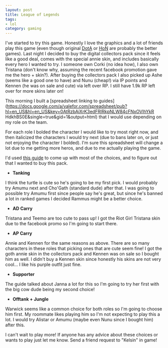 ```yaml
---
layout: post
title: League of Legends
tags:
- lol
category: gaming
---
```


I've started to try this game. Honestly I love the graphics and a lot of friends
play this game (even though original [DotA](http://www.playdota.com/) or
[HoN](http://www.heroesofnewerth.com) are probably the better games).  Last
night I decided to buy the digital collectors pack since it feels like a good
deal, comes with the special annie skin, and includes basically every hero I
wanted to try. I someone own Corki (no idea how), I also own Tristana (don't
know why, assuming the recent facebook promotion gave me the hero +
skin?). After buying the collectors pack I also picked up Ashe (seems like a
good one to have) and Nunu (cheap!)  via IP points and Kennen (he was on sale
and cute) via left over RP. I still have 1.9k RP left over for more skins later
on!

This morning I built a
[spreadsheet linking to guides](https://docs.google.com/a/valefor.com/spreadsheet/pub?hl=en_US&hl=en_US&key=0AtRzbAiXrK3edFRIRkpNLW84cFNxOVlhYkR
HdkhBS0E&single=true&gid=1&output=html) that I would use depending on my role on
the team.

For each role I bolded the character I would like to try most right now, and
then italicized the characters I would try next (due to bans later on, or just
not enjoying the character I bolded). I'm sure this spreadsheet will change a
lot due to me getting more heros, and due to me actually playing the game.

I'd used
[this guide](http://www.mobafire.com/league-of-legends/build/5-champs-you-should-know-how-to-play-aka-who-do-i-buy-next-70445)
to come up with most of the choices, and to figure out that I wanted to buy this
pack.

-   **Tanking**

I think the turtle is cute so he's going to be my first pick. I would probably
try Amumu next and Cho'Gath (standard dude) after that. I was going to possible
try Amumu first since people say he's great, but since he's banned a lot in
ranked games I decided Rammus might be a better choice.

-   **AD Carry**

Tristana and Teemo are too cute to pass up! I got the Riot Girl Tristana skin
due to the facebook promo so I'm going to start there.

-   **AP Carry**

Annie and Kennen for the same reasons as above. There are so many characters in
these roles that picking ones that are cute seem fine! I got the goth annie skin
in the collectors pack and Kennen was on sale so I bought him as well. I didn't
buy a Kennen skin since honestly his skins are not very cool... I like his
purple outfit just fine.

-   **Supporter**

The guide talked about Janna a lot for this so I'm going to try her first with
the big cow dude being my second choice!

-   **Offtank + Jungle**

Warwick seems like a common choice for both roles so I'm going to choose him
first. My roommate likes playing him so I'm not expecting to play this a lot. I
would try Alistar or Amumu (maybe even Nunu since I bought him) after this.

I can't wait to play more! If anyone has any advice about these choices or wants
to play just let me know. Send a friend request to "Kelsin" in game!
